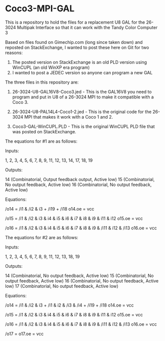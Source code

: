 # Coco3-MPI-GAL
This is a repository to hold the files for a replacement U8 GAL for the 26-3024 Multipak Interface so that it can work with the Tandy Color Computer 3

Based on files found on Gimechip.com (long since taken down) and reposted on StackExchange, I wanted to post these here on Git for two reasons:

1) The posted version on StackExchange is an old PLD version using WinCUPL (an old WinXP era program)
2) I wanted to post a JEDEC version so anyone can program a new GAL

The three files in this repository are:

1) 26-3024-U8-GAL16V8-Coco3.jed - This is the GAL16V8 you need to program and put in U8 of a 26-3024 MPI to make it compatible with a Coco 3.

2) 26-3024-U8-PAL14L4-Coco1-2.jed - This is the original code for the 26-3024 MPI that makes it work with a Coco 1 and 2.

3) Coco3-GAL-WinCUPL.PLD - This is the original WinCUPL PLD file that was posted on StackExchange.

The equations for #1 are as follows:

Inputs:

1, 2, 3, 4, 5, 6, 7, 8, 9, 11, 12, 13, 14, 17, 18, 19

Outputs:

14 (Combinatorial, Output feedback output, Active low)
15 (Combinatorial, No output feedback, Active low)
16 (Combinatorial, No output feedback, Active low)

Equations:

/o14 = /i1 & /i2 & i3 +
       /i19 +
       /i18
o14.oe = vcc

/o15 = /i1 & /i2 & i3 & i4 & i5 & i6 & i7 & i8 & i9 & i11 & i12
o15.oe = vcc

/o16 = /i1 & /i2 & i3 & i4 & i5 & i6 & i7 & i8 & i9 & /i11 & i12 & /i13
o16.oe = vcc

The equations for #2 are as follows:

Inputs:

1, 2, 3, 4, 5, 6, 7, 8, 9, 11, 12, 13, 18, 19

Outputs:

14 (Combinatorial, No output feedback, Active low)
15 (Combinatorial, No output feedback, Active low)
16 (Combinatorial, No output feedback, Active low)
17 (Combinatorial, No output feedback, Active low)

Equations:

/o14 = /i1 & /i2 & i3 +
       /i1 & i2 & /i3 & /i4 +
       /i19 +
       /i18
o14.oe = vcc

/o15 = /i1 & /i2 & i3 & i4 & i5 & i6 & i7 & i8 & i9 & i11 & i12
o15.oe = vcc

/o16 = /i1 & /i2 & i3 & i4 & i5 & i6 & i7 & i8 & i9 & /i11 & i12 & /i13
o16.oe = vcc

/o17 = 
o17.oe = vcc
